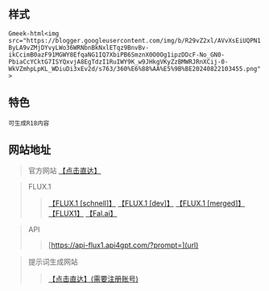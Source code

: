 ## **样式**

`Gmeek-html<img src="https://blogger.googleusercontent.com/img/b/R29vZ2xl/AVvXsEiUQPN1ByLA9vZMjDYvyLWo36WRNbnBkNxlETqz9BnvBv-ikCcimB0azF91MGWY8EfqaNG1IQ7XbiPB6SmznX0O0Og1ipzDDcF-No_GN0-PbiaCcYCktG7ISYQxvjA8EgTdzI1RuIWY9K_w9JHkgVKyZzBMWRJRnXCij-0-WkVZmhpLpKL_WDiuDi3xEv2d/s763/360%E6%88%AA%E5%9B%BE20240822103455.png">`

## **特色**

`可生成R18内容`

## **网站地址**
> 官方网站  [【点击直达】](https://blackforestlabs.ai/#get-flux "Official Website")

> FLUX.1  
>> [【FLUX.1 [schnell]】](https://huggingface.co/spaces/black-forest-labs/FLUX.1-schnell "schnell")
>> [【FLUX.1 [dev]】](https://huggingface.co/spaces/black-forest-labs/FLUX.1-dev "dev")
>> [【FLUX.1 [merged]】](https://huggingface.co/spaces/multimodalart/FLUX.1-merged "merged")
>> [【FLUX1】](https://flux1.art/zh "flux1")
>> [【Fal.ai】](https://fal.ai/models/fal-ai/flux/schnell "fal.ai")

> API
>> [https://api-flux1.api4gpt.com/?prompt=](url)

> 提示词生成网站
>> [【点击直达】(需要注册账号)](https://civitai.com "civitai")

